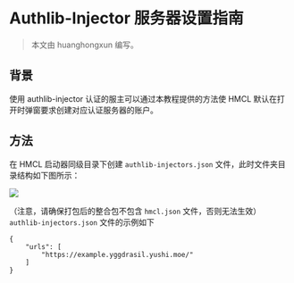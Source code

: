 # Authlib-Injector 服务器设置指南

> 本文由 huanghongxun 编写。

## 背景
使用 authlib-injector 认证的服主可以通过本教程提供的方法使 HMCL 默认在打开时弹窗要求创建对应认证服务器的账户。
## 方法
在 HMCL 启动器同级目录下创建 `authlib-injectors.json` 文件，此时文件夹目录结构如下图所示：

![](/assets/img/docs/authlib-injector/image.png)

（注意，请确保打包后的整合包不包含 `hmcl.json` 文件，否则无法生效） `authlib-injectors.json` 文件的示例如下
```
{
    "urls": [
        "https://example.yggdrasil.yushi.moe/"
    ]
}
```
